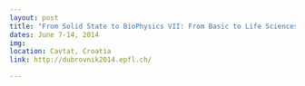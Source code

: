 ```yaml
---
layout: post
title: "From Solid State to BioPhysics VII: From Basic to Life Sciences"
dates: June 7-14, 2014
img: 
location: Cavtat, Croatia
link: http://dubrovnik2014.epfl.ch/

---
```


